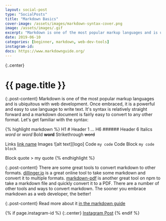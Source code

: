 ```yaml
---
layout: social-post
type: "SocialPosts"
title: "Markdown Basics"
cover-image: /assets/images/markdown-syntax-cover.png
image: /assets/images/.gif
excerpt: "Markdown is one of the most popular markup languages and is ubiquitous with web development."
date: 2019-06-10
categories: [beginner, markdown, web-dev-tools]
instagram-id: 
docs: https://www.markdownguide.org/
---
```

{:.center}
# {{ page.title }}

{:.post-content}
Markdown is one of the most popular markup languages and is ubiquitous with web development.
Once embraced, it is a powerful and easy to use language to write text. It's syntax
is relatively straight forward and a markdown document is fairly easy to convert
to any other format. Let's get familiar with the syntax:

{% highlight markdown %}
H1              # Header 1
...
H6              ###### Header 6
Italics         *word* or _word_
Bold            **word**
Strikethrough   ~~word~~

Links           [link name](http://the-link.com)
Images          ![alt text][logo]
Code            `my code`
Code Block      ```my code block```

Block quote     > my quote
{% endhighlight %}

{:.post-content}
There are some great tools to convert markdown to other formats.
<a href="http://dillinger.io" target="_blank">dillinger.io</a> is a great online
tool to take some markdown and convert it to multiple formats. <a href="https://www.npmjs.com/package/markdown-pdf" target="_blank">markdown-pdf</a>
is another great tool on npm to take a markdown file and quickly convert it to a
PDF. There are a number of other tools and ways to convert markdown. The sooner
you embrace markdown as a web developer, the better!

{:.post-content}
Read more about it <a href="{{page.docs}}" target="_blank">in the markdown guide</a>

{% if page.instagram-id %}
{:.center}
<a class="insta-link" href="https://www.instagram.com/p/{{page.instagram-id}}" target="_blank">Instagram Post</a>
{% endif %}

